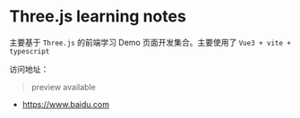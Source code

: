 # Three.js learning notes

主要基于 `Three.js` 的前端学习 Demo 页面开发集合。主要使用了 `Vue3 + vite + typescript`

访问地址：

> preview available

- <https://www.baidu.com>
